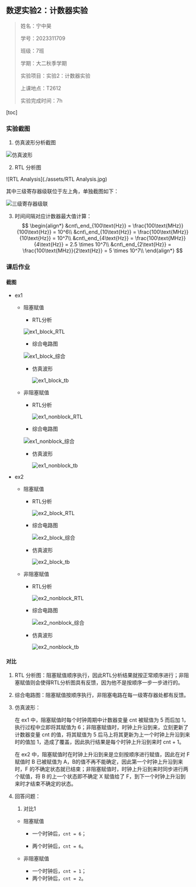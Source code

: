 ## 数逻实验2：计数器实验

> 姓名：宁中昊
>
> 学号：2023311709
>
> 班级：7班
>
> 学期：大二秋季学期
>
> 实验项目：实验2：计数器实验
>
> 上课地点：T2612
>
> 实验完成时间：7h

[toc]

### 实验截图

1. 仿真波形分析截图

![仿真波形](./assets/仿真波形.jpg)

2. RTL 分析图

![RTL Analysis](./assets/RTL Analysis.jpg)

其中三级寄存器级联位于左上角，单独截图如下：

![三级寄存器级联](./assets/三级寄存器级联.jpg)

3. 时间间隔对应计数器最大值计算：
    $$
    \begin{align*}
    &cnt\_end_{100\text{Hz}} = \frac{100\text{MHz}}{100\text{Hz}} = 10^6\\
    &cnt\_end_{10\text{Hz}} = \frac{100\text{MHz}}{10\text{Hz}} = 10^7\\
    &cnt\_end_{4\text{Hz}} = \frac{100\text{MHz}}{4\text{Hz}} = 2.5 \times 10^7\\
    &cnt\_end_{2\text{Hz}} = \frac{100\text{MHz}}{2\text{Hz}} = 5 \times 10^7\\
    \end{align*}
    $$



### 课后作业

#### 截图

* ex1

    * 阻塞赋值

        * RTL分析

        ![ex1_block_RTL](./assets/ex1_block_RTL.jpg)

        * 综合电路图

        ![ex1_block_综合](./assets/ex1_block_综合.jpg)

        * 仿真波形

            ![ex1_block_tb](./assets/ex1_block_tb.jpg)

    * 非阻塞赋值

        * RTL分析

            ![ex1_nonblock_RTL](./assets/ex1_nonblock_RTL.jpg)

        * 综合电路图

        ![ex1_nonblock_综合](./assets/ex1_nonblock_综合.jpg)

        * 仿真波形

            ![ex1_nonblock_tb](./assets/ex1_nonblock_tb.jpg)

* ex2

    * 阻塞赋值

        * RTL分析

            ![ex2_block_RTL](./assets/ex2_block_RTL.jpg)

        * 综合电路图

            ![ex2_block_综合](./assets/ex2_block_综合.jpg)

        * 仿真波形

            ![ex2_block_tb](./assets/ex2_block_tb.jpg)

    * 非阻塞赋值

        * RTL分析

            ![ex2_nonblock_RTL](./assets/ex2_nonblock_RTL.jpg)

        * 综合电路图

            ![ex2_nonblock_综合](./assets/ex2_nonblock_综合.jpg)

        * 仿真波形

            ![ex2_nonblock_tb](./assets/ex2_nonblock_tb.jpg)

#### 对比

1. RTL 分析图：阻塞赋值顺序执行，因此RTL分析结果就按正常顺序进行；非阻塞赋值则会使得RTL分析图具有反馈，因为他不是按顺序一步一步进行的。

2. 综合电路图：阻塞赋值按顺序执行，非阻塞电路在每一级寄存器处都有反馈。

3. 仿真波形：

    在 ex1 中，阻塞赋值时每个时钟周期中计数器变量 cnt 被赋值为 5 而后加 1，执行过程中立即将其赋值为 6；非阻塞赋值时，时钟上升沿到来，立刻更新了计数器变量 cnt 的值，将其赋值为 5 后马上将其更新为上一个时钟上升沿到来时的值加 1，造成了覆盖，因此执行结果是每个时钟上升沿到来时 cnt + 1。

    在 ex2 中，阻塞赋值时在时钟上升沿到来是立刻按顺序进行赋值，因此在对 F 赋值时 B 已被赋值为 A，B的值不再不能确定，因此第一个时钟上升沿到来时，F 的不确定状态就已结束；非阻塞赋值时，时钟上升沿到来时同步进行两个赋值，将 B 的上一个状态即不确定 X 赋值给了 F，到下一个时钟上升沿到来时才结束不确定的状态。

4. 回答问题：

    1. 对比1

    * 阻塞赋值

        * 一个时钟后，`cnt = 6`；

        * 两个时钟后，`cnt = 6`。

    * 非阻塞赋值

        * 一个时钟后，`cnt = 1`；
        * 两个时钟后，`cnt = 2`。

